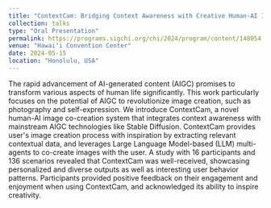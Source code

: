 ```yaml
---
title: "ContextCam: Bridging Context Awareness with Creative Human-AI Image Co-Creation"
collection: talks
type: "Oral Presentation"
permalink: https://programs.sigchi.org/chi/2024/program/content/148054
venue: "Hawaiʻi Convention Center"
date: 2024-05-15
location: "Honolulu, USA"
---
```


The rapid advancement of AI-generated content (AIGC) promises to transform various aspects of human life significantly. This work particularly focuses on the potential of AIGC to revolutionize image creation, such as photography and self-expression. We introduce ContextCam, a novel human-AI image co-creation system that integrates context awareness with mainstream AIGC technologies like Stable Diffusion. ContextCam provides user's image creation process with inspiration by extracting relevant contextual data, and leverages Large Language Model-based (LLM) multi-agents to co-create images with the user. A study with 16 participants and 136 scenarios revealed that ContextCam was well-received, showcasing personalized and diverse outputs as well as interesting user behavior patterns. Participants provided positive feedback on their engagement and enjoyment when using ContextCam, and acknowledged its ability to inspire creativity.